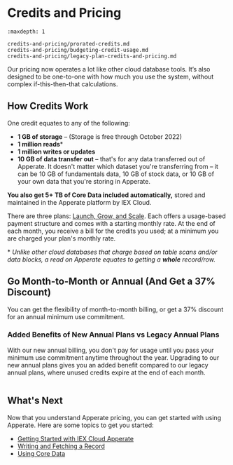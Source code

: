 # Credits and Pricing

```{toctree}
:maxdepth: 1

credits-and-pricing/prorated-credits.md
credits-and-pricing/budgeting-credit-usage.md
credits-and-pricing/legacy-plan-credits-and-pricing.md
```

Our pricing now operates a lot like other cloud database tools. It’s also designed to be one-to-one with how much you use the system, without complex if-this-then-that calculations. 

## How Credits Work

One credit equates to any of the following: 

- **1 GB of storage** – (Storage is free through October 2022)
- **1 million reads**\* 
- **1 million writes or updates**
- **10 GB of data transfer out** – that's for any data transferred out of Apperate. It doesn't matter which dataset you're transferring from – it can be 10 GB of fundamentals data, 10 GB of stock data, or 10 GB of your own data that you're storing in Apperate.

**You also get 5+ TB of Core Data included automatically,** stored and maintained in the Apperate platform by IEX Cloud.

There are three plans: [Launch, Grow, and Scale](https://iexcloud.io/pricing/). Each offers a usage-based payment structure and comes with a starting monthly rate. At the end of each month, you receive a bill for the credits you used; at a minimum you are charged your plan's monthly rate. 

\* *Unlike other cloud databases that charge based on table scans and/or data blocks, a read on Apperate equates to getting a **whole** record/row.*

## Go Month-to-Month or Annual (And Get a 37% Discount)

You can get the flexibility of month-to-month billing, or get a 37% discount for an annual minimum use commitment.

### Added Benefits of New Annual Plans vs Legacy Annual Plans 

With our new annual billing, you don't pay for usage until you pass your minimum use commitment anytime throughout the year. Upgrading to our new annual plans gives you an added benefit compared to our legacy annual plans, where unused credits expire at the end of each month.

```{seealso} The [FAQs](../faqs.md#account-billing-and-pricing) provide additional answers to credit and pricing related questions.
```

## What's Next

Now that you understand Apperate pricing, you can get started with using Apperate. Here are some topics to get you started:

- [Getting Started with IEX Cloud Apperate](../getting-started/getting-started-with-apperate.md)
- [Writing and Fetching a Record](../getting-started/writing-and-fetching-a-record.md)
- [Using Core Data](../using-core-data.md)